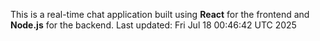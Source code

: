This is a real-time chat application built using **React** for the frontend and **Node.js** for the backend.
Last updated: Fri Jul 18 00:46:42 UTC 2025
